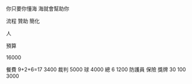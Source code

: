 你只要你懂海
海就會幫助你

流程
贊助
簡化

人

預算

16000

餐費 9+2+6=17 3400
裁判 5000
球 4000
總 6 1200
防護員
保險
獎牌 30 100 3000